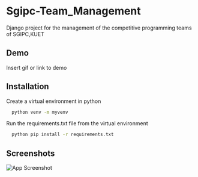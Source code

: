 
# Sgipc-Team_Management

Django project for the management of the competitive programming teams of SGIPC,KUET



## Demo

Insert gif or link to demo


## Installation

Create a virtual environment in python
```bash
  python venv -m myvenv
```
    
Run the requirements.txt file from the virtual environment
```bash
  python pip install -r requirements.txt
```
    
## Screenshots

![App Screenshot](https://via.placeholder.com/468x300?text=App+Screenshot+Here)

